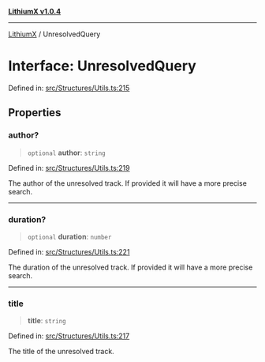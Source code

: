 [**LithiumX v1.0.4**](../README.md)

***

[LithiumX](../globals.md) / UnresolvedQuery

# Interface: UnresolvedQuery

Defined in: [src/Structures/Utils.ts:215](https://github.com/anantix-network/LithiumX/blob/1ee801f60507a40b0e1da1b728c5a61e34ba8699/src/Structures/Utils.ts#L215)

## Properties

### author?

> `optional` **author**: `string`

Defined in: [src/Structures/Utils.ts:219](https://github.com/anantix-network/LithiumX/blob/1ee801f60507a40b0e1da1b728c5a61e34ba8699/src/Structures/Utils.ts#L219)

The author of the unresolved track. If provided it will have a more precise search.

***

### duration?

> `optional` **duration**: `number`

Defined in: [src/Structures/Utils.ts:221](https://github.com/anantix-network/LithiumX/blob/1ee801f60507a40b0e1da1b728c5a61e34ba8699/src/Structures/Utils.ts#L221)

The duration of the unresolved track. If provided it will have a more precise search.

***

### title

> **title**: `string`

Defined in: [src/Structures/Utils.ts:217](https://github.com/anantix-network/LithiumX/blob/1ee801f60507a40b0e1da1b728c5a61e34ba8699/src/Structures/Utils.ts#L217)

The title of the unresolved track.
